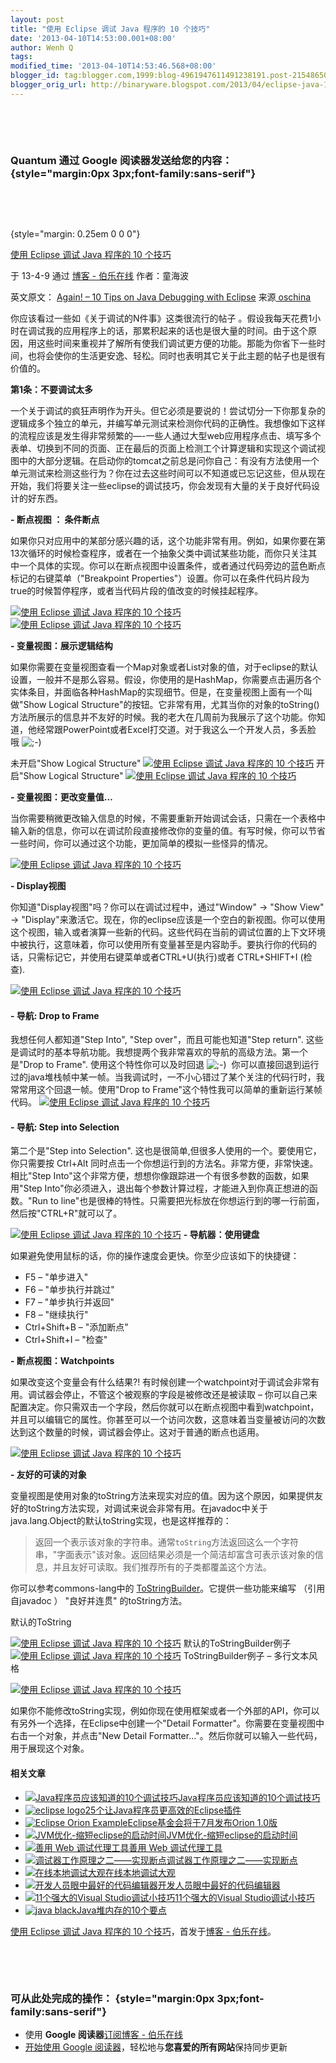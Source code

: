```yaml
---
layout: post
title: "使用 Eclipse 调试 Java 程序的 10 个技巧"
date: '2013-04-10T14:53:00.001+08:00'
author: Wenh Q
tags:
modified_time: '2013-04-10T14:53:46.568+08:00'
blogger_id: tag:blogger.com,1999:blog-4961947611491238191.post-2154865067026802734
blogger_orig_url: http://binaryware.blogspot.com/2013/04/eclipse-java-10.html
---
```


 

 

### Quantum 通过 Google 阅读器发送给您的内容： {style="margin:0px 3px;font-family:sans-serif"}

 

 

 {style="margin: 0.25em 0 0 0"}

[使用 Eclipse 调试 Java 程序的 10
个技巧](http://blog.jobbole.com/37893/?utm_source=rss&utm_medium=rss&utm_campaign=%25e4%25bd%25bf%25e7%2594%25a8-eclipse-%25e8%25b0%2583%25e8%25af%2595-java-%25e7%25a8%258b%25e5%25ba%258f%25e7%259a%2584-10-%25e4%25b8%25aa%25e6%258a%2580%25e5%25b7%25a7)

于 13-4-9 通过 [博客 - 伯乐在线](http://blog.jobbole.com) 作者：童海波



英文原文： [Again! – 10 Tips on Java Debugging with
Eclipse](http://blog.codecentric.de/en/2013/04/again-10-tips-on-java-debugging-with-eclipse/)
来源[ oschina](http://www.oschina.net/translate/again-10-tips-on-java-debugging-with-eclipse)

你应该看过一些如《关于调试的N件事》这类很流行的帖子
。假设我每天花费1小时在调试我的应用程序上的话，那累积起来的话也是很大量的时间。由于这个原因，用这些时间来重视并了解所有使我们调试更方便的功能。那能为你省下一些时间，也将会使你的生活更安逸、轻松。同时也表明其它关于此主题的帖子也是很有价值的。

**第1条：不要调试太多**

一个关于调试的疯狂声明作为开头。但它必须是要说的！尝试切分一下你那复杂的逻辑成多个独立的单元，并编写单元测试来检测你代码的正确性。我想像如下这样的流程应该是发生得非常频繁的—-一些人通过大型web应用程序点击、填写多个表单、切换到不同的页面、正在最后的页面上检测工个计算逻辑和实现这个调试视图中的大部分逻辑。在启动你的tomcat之前总是问你自己：有没有方法使用一个单元测试来检测这些行为？你在过去这些时间可以不知道或已忘记这些，但从现在开始，我们将要关注一些eclipse的调试技巧，你会发现有大量的关于良好代码设计的好东西。

**- 断点视图 ： 条件断点**

如果你只对应用中的某部分感兴趣的话，这个功能非常有用。例如，如果你要在第13次循环的时候检查程序，或者在一个抽象父类中调试某些功能，而你只关注其中一个具体的实现。你可以在断点视图中设置条件，或者通过代码旁边的蓝色断点标记的右键菜单（"Breakpoint
Properties"）设置。你可以在条件代码片段为true的时候暂停程序，或者当代码片段的值改变的时候挂起程序。

[![使用 Eclipse 调试 Java 程序的 10
个技巧](http://blog.jobbole.com/wp-content/uploads/2013/04/08211426_5OGf.png "使用 Eclipse 调试 Java 程序的 10 个技巧")](http://blog.jobbole.com/wp-content/uploads/2013/04/08211426_5OGf.png "使用 Eclipse 调试 Java 程序的 10 个技巧")
 [![使用 Eclipse 调试 Java 程序的 10
个技巧](http://blog.jobbole.com/wp-content/uploads/2013/04/08211427_RZNd.png "使用 Eclipse 调试 Java 程序的 10 个技巧")](http://blog.jobbole.com/wp-content/uploads/2013/04/08211427_RZNd.png "使用 Eclipse 调试 Java 程序的 10 个技巧")

**- 变量视图：展示逻辑结构**

如果你需要在变量视图查看一个Map对象或者List对象的值，对于eclipse的默认设置，一般并不是那么容易。假设，你使用的是HashMap，你需要点击遍历各个实体条目，并面临各种HashMap的实现细节。但是，在变量视图上面有一个叫做"Show
Logical
Structure"的按钮。它非常有用，尤其当你的对象的toString()方法所展示的信息并不友好的时候。我的老大在几周前为我展示了这个功能。你知道，他经常跟PowerPoint或者Excel打交道。对于我这么一个开发人员，多丢脸哦 ![;-)](http://static.oschina.net/uploads/img/201304/08211425_V3u4.gif)

未开启"Show Logical Structure"
 [![使用 Eclipse 调试 Java 程序的 10
个技巧](http://blog.jobbole.com/wp-content/uploads/2013/04/08211429_x6RR.png "使用 Eclipse 调试 Java 程序的 10 个技巧")](http://blog.jobbole.com/wp-content/uploads/2013/04/08211429_x6RR.png "使用 Eclipse 调试 Java 程序的 10 个技巧")
 开启"Show Logical Structure"
 [![使用 Eclipse 调试 Java 程序的 10
个技巧](http://blog.jobbole.com/wp-content/uploads/2013/04/08211430_GNOo.png "使用 Eclipse 调试 Java 程序的 10 个技巧")](http://blog.jobbole.com/wp-content/uploads/2013/04/08211430_GNOo.png "使用 Eclipse 调试 Java 程序的 10 个技巧")

**- 变量视图：更改变量值…**

当你需要稍微更改输入信息的时候，不需要重新开始调试会话，只需在一个表格中输入新的信息，你可以在调试阶段直接修改你的变量的值。有写时候，你可以节省一些时间，你可以通过这个功能，更加简单的模拟一些怪异的情况。

[![使用 Eclipse 调试 Java 程序的 10
个技巧](http://blog.jobbole.com/wp-content/uploads/2013/04/08211431_WWty.png "使用 Eclipse 调试 Java 程序的 10 个技巧")](http://blog.jobbole.com/wp-content/uploads/2013/04/08211431_WWty.png "使用 Eclipse 调试 Java 程序的 10 个技巧")

**- Display视图**

你知道"Display视图"吗？你可以在调试过程中，通过"Window" -> "Show View"
->
"Display"来激活它。现在，你的eclipse应该是一个空白的新视图。你可以使用这个视图，输入或者演算一些新的代码。这些代码在当前的调试位置的上下文环境中被执行，这意味着，你可以使用所有变量甚至是内容助手。要执行你的代码的话，只需标记它，并使用右键菜单或者CTRL+U(执行)或者 CTRL+SHIFT+I
(检查).

[![使用 Eclipse 调试 Java 程序的 10
个技巧](http://blog.jobbole.com/wp-content/uploads/2013/04/08211433_VzXt.png "使用 Eclipse 调试 Java 程序的 10 个技巧")](http://blog.jobbole.com/wp-content/uploads/2013/04/08211433_VzXt.png "使用 Eclipse 调试 Java 程序的 10 个技巧")

#### - 导航: Drop to Frame

我想任何人都知道"Step Into", "Step over"，而且可能也知道"Step return".
这些是调试时的基本导航功能。我想提两个我非常喜欢的导航的高级方法。第一个是"Drop
to Frame".
使用这个特性你可以及时回退 ![;-)](http://static.oschina.net/uploads/img/201304/08211425_V3u4.gif) 
你可以直接回退到运行过的java堆栈帧中某一帧。当我调试时，一不小心错过了某个关注的代码行时，我常常用这个回退一帧。使用"Drop
to Frame"这个特性我可以简单的重新运行某帧代码。
 [![使用 Eclipse 调试 Java 程序的 10
个技巧](http://blog.jobbole.com/wp-content/uploads/2013/04/08211435_mwS1.png "使用 Eclipse 调试 Java 程序的 10 个技巧")](http://blog.jobbole.com/wp-content/uploads/2013/04/08211435_mwS1.png "使用 Eclipse 调试 Java 程序的 10 个技巧")

#### - 导航: Step into Selection

第二个是"Step into Selection".
这也是很简单,但很多人使用的一个。要使用它，你只需要按 Ctrl+Alt
同时点击一个你想运行到的方法名。非常方便，非常快速。相比"Step
Into"这个非常方便，想想你像跟踪进一个有很多参数的函数，如果用"Step
Into"你必须进入，退出每个参数计算过程，才能进入到你真正想进的函数。"Run
to
line"也是很棒的特性。只需要把光标放在你想运行到的哪一行前面，然后按"CTRL+R"就可以了。

[![使用 Eclipse 调试 Java 程序的 10
个技巧](http://blog.jobbole.com/wp-content/uploads/2013/04/08211437_FeyO.png "使用 Eclipse 调试 Java 程序的 10 个技巧")](http://blog.jobbole.com/wp-content/uploads/2013/04/08211437_FeyO.png "使用 Eclipse 调试 Java 程序的 10 个技巧")
 **- 导航器：使用键盘**

如果避免使用鼠标的话，你的操作速度会更快。你至少应该如下的快捷键：

-   F5 – "单步进入"
-   F6 – "单步执行并跳过"
-   F7 – "单步执行并返回"
-   F8 – "继续执行"
-   Ctrl+Shift+B – "添加断点"
-   Ctrl+Shift+I – "检查"

**- 断点视图：Watchpoints**

如果改变这个变量会有什么结果?!
有时候创建一个watchpoint对于调试会非常有用。调试器会停止，不管这个被观察的字段是被修改还是被读取
–
你可以自己来配置决定。你只需双击一个字段，然后你就可以在断点视图中看到watchpoint，并且可以编辑它的属性。你甚至可以一个访问次数，这意味着当变量被访问的次数达到这个数量的时候，调试器会停止。这对于普通的断点也适用。

[![使用 Eclipse 调试 Java 程序的 10
个技巧](http://blog.jobbole.com/wp-content/uploads/2013/04/08211438_hQ0N.png "使用 Eclipse 调试 Java 程序的 10 个技巧")](http://blog.jobbole.com/wp-content/uploads/2013/04/08211438_hQ0N.png "使用 Eclipse 调试 Java 程序的 10 个技巧")

**- 友好的可读的对象**

变量视图是使用对象的toString方法来现实对应的值。因为这个原因，如果提供友好的toString方法实现，对调试来说会非常有用。在javadoc中关于java.lang.Object的默认toString实现，也是这样推荐的：

> 返回一个表示该对象的字符串。通常<code>toString</code>方法返回这么一个字符串，"字面表示"该对象。返回结果必须是一个简洁却富含可表示该对象的信息，并且友好可读取。我们推荐所有的子类都覆盖这个方法。

你可以参考commons-lang中的 [ToStringBuilder](http://commons.apache.org/proper/commons-lang/apidocs/org/apache/commons/lang3/builder/ToStringBuilder.html)。它提供一些功能来编写
（引用自javadoc ） "良好并连贯" 的toString方法。

默认的ToString

[![使用 Eclipse 调试 Java 程序的 10
个技巧](http://blog.jobbole.com/wp-content/uploads/2013/04/08211440_eUhn.png "使用 Eclipse 调试 Java 程序的 10 个技巧")](http://blog.jobbole.com/wp-content/uploads/2013/04/08211440_eUhn.png "使用 Eclipse 调试 Java 程序的 10 个技巧")
 默认的ToStringBuilder例子
 [![使用 Eclipse 调试 Java 程序的 10
个技巧](http://blog.jobbole.com/wp-content/uploads/2013/04/08211441_AsCq.png "使用 Eclipse 调试 Java 程序的 10 个技巧")](http://blog.jobbole.com/wp-content/uploads/2013/04/08211441_AsCq.png "使用 Eclipse 调试 Java 程序的 10 个技巧")
 ToStringBuilder例子 – 多行文本风格

[![使用 Eclipse 调试 Java 程序的 10
个技巧](http://blog.jobbole.com/wp-content/uploads/2013/04/08211443_5U7e.png "使用 Eclipse 调试 Java 程序的 10 个技巧")](http://blog.jobbole.com/wp-content/uploads/2013/04/08211443_5U7e.png "使用 Eclipse 调试 Java 程序的 10 个技巧")

如果你不能修改toString实现，例如你现在使用框架或者一个外部的API，你可以有另外一个选择，在Eclipse中创建一个"Detail
Formatter"。你需要在变量视图中右击一个对象，并点击"New Detail
Formatter…"。然后你就可以输入一些代码，用于展现这个对象。

#### 相关文章

-   [![Java程序员应该知道的10个调试技巧](http://blog.jobbole.com/wp-content/uploads/2012/09/156_120903163734_1-150x150.png)](http://blog.jobbole.com/26435/)[Java程序员应该知道的10个调试技巧](http://blog.jobbole.com/26435/)
-   [![eclipse
    logo](http://blog.jobbole.com/wp-content/uploads/2012/04/eclipse-logo-150x150.jpg)](http://blog.jobbole.com/16127/)[25个让Java程序员更高效的Eclipse插件](http://blog.jobbole.com/16127/)
-   [![Eclipse Orion
    Example](http://blog.jobbole.com/wp-content/uploads/2012/03/Orion-Example-150x150.png)](http://blog.jobbole.com/16318/)[Eclipse基金会将于7月发布Orion
    1.0版](http://blog.jobbole.com/16318/)
-   [![JVM优化-缩短eclipse的启动时间](http://blog.jobbole.com/wp-content/uploads/2013/03/002356_C7Tx_254689-150x150.png)](http://blog.jobbole.com/34536/)[JVM优化-缩短eclipse的启动时间](http://blog.jobbole.com/34536/)
-   [![善用 Web
    调试代理工具](http://blog.jobbole.com/wp-content/uploads/2013/03/22-150x150.png)](http://blog.jobbole.com/34457/)[善用
    Web 调试代理工具](http://blog.jobbole.com/34457/)
-   [![调试器工作原理之二——实现断点](http://blog.jobbole.com/wp-content/plugins/wordpress-23-related-posts-plugin/static/thumbs/6.jpg)](http://blog.jobbole.com/23632/)[调试器工作原理之二——实现断点](http://blog.jobbole.com/23632/)
-   [![在线本地调试大观](http://blog.jobbole.com/wp-content/plugins/wordpress-23-related-posts-plugin/static/thumbs/16.jpg)](http://blog.jobbole.com/1147/)[在线本地调试大观](http://blog.jobbole.com/1147/)
-   [![开发人员眼中最好的代码编辑器](http://blog.jobbole.com/wp-content/uploads/2012/07/Which-is-the-Best-Code-Editor-150x150.jpg)](http://blog.jobbole.com/24594/)[开发人员眼中最好的代码编辑器](http://blog.jobbole.com/24594/)
-   [![11个强大的Visual
    Studio调试小技巧](http://www.hanselman.com/images/vs2010logo_transparent_large.png)](http://blog.jobbole.com/33865/)[11个强大的Visual
    Studio调试小技巧](http://blog.jobbole.com/33865/)
-   [![java
    black](http://blog.jobbole.com/wp-content/uploads/2012/02/java-black--150x150.jpg)](http://blog.jobbole.com/13373/)[Java堆内存的10个要点](http://blog.jobbole.com/13373/)

[使用 Eclipse 调试 Java 程序的 10
个技巧](http://blog.jobbole.com/37893/)，首发于[博客 -
伯乐在线](http://blog.jobbole.com)。



 

 

### 可从此处完成的操作： {style="margin:0px 3px;font-family:sans-serif"}

-   使用 **Google 阅读器**[订阅博客 -
    伯乐在线](http://www.google.com/reader/view/feed%2Fhttp%3A%2F%2Fblog.jobbole.com%2Ffeed%2F?source=email)
-   [开始使用 Google
    阅读器](http://www.google.com/reader/?source=email)，轻松地与**您喜爱的所有网站**保持同步更新

 

 
